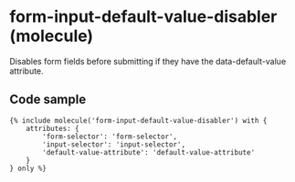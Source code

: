 # form-input-default-value-disabler (molecule)

Disables form fields before submitting if they have the data-default-value attribute.
                            

## Code sample

```
{% include molecule('form-input-default-value-disabler') with {
    attributes: {
        'form-selector': 'form-selector',
        'input-selector': 'input-selector',
        'default-value-attribute': 'default-value-attribute'
    }
} only %}
```
